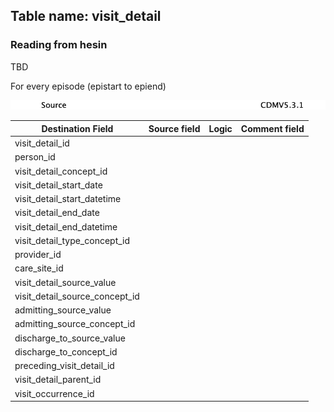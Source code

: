 ## Table name: visit_detail

### Reading from hesin

TBD

For every episode (epistart to epiend)

![](md_files/image10.png)

| Destination Field | Source field | Logic | Comment field |
| --- | --- | --- | --- |
| visit_detail_id |  |  |  |
| person_id |  |  |  |
| visit_detail_concept_id |  |  |  |
| visit_detail_start_date |  |  |  |
| visit_detail_start_datetime |  |  |  |
| visit_detail_end_date |  |  |  |
| visit_detail_end_datetime |  |  |  |
| visit_detail_type_concept_id |  |  |  |
| provider_id |  |  |  |
| care_site_id |  |  |  |
| visit_detail_source_value |  |  |  |
| visit_detail_source_concept_id |  |  |  |
| admitting_source_value |  |  |  |
| admitting_source_concept_id |  |  |  |
| discharge_to_source_value |  |  |  |
| discharge_to_concept_id |  |  |  |
| preceding_visit_detail_id |  |  |  |
| visit_detail_parent_id |  |  |  |
| visit_occurrence_id |  |  |  |

